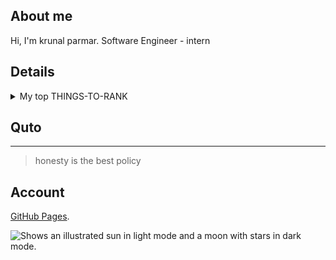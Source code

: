 
## About me

Hi, I'm krunal parmar.
Software Engineer - intern

## Details
<details>
<summary>My top THINGS-TO-RANK</summary>

| Rank | language |
|-----:|---------------|
|     1| html,css       |
|     2|   java      |
|     3|    rust programing           |


</details>

## Quto
---
> honesty is the best policy


## Account

[GitHub Pages](https://pages.github.com/).
 
<picture>
  <source media="(prefers-color-scheme: dark)" srcset="https://user-images.githubusercontent.com/25423296/163456776-7f95b81a-f1ed-45f7-b7ab-8fa810d529fa.png">
  <source media="(prefers-color-scheme: light)" srcset="https://user-images.githubusercontent.com/25423296/163456779-a8556205-d0a5-45e2-ac17-42d089e3c3f8.png">
  <img alt="Shows an illustrated sun in light mode and a moon with stars in dark mode." src="https://user-images.githubusercontent.com/25423296/163456779-a8556205-d0a5-45e2-ac17-42d089e3c3f8.png">
</picture>





